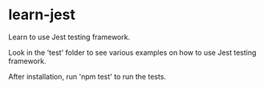 # learn-jest
Learn to use Jest testing framework.

Look in the 'test' folder to see various examples on how to use Jest testing framework.

After installation, run 'npm test' to run the tests.
